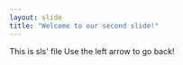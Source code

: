 ```yaml
---
layout: slide
title: "Welcome to our second slide!"
---
```

This is sls' file
Use the left arrow to go back!